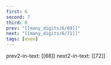 ```yaml
---
first: 6
second: 7
third: 0
prev: "[[many_digits/6/69]]"
next: "[[many_digits/6/71]]"
tags: [even]
---
```

prev2-in-text: [[68]]
next2-in-text: [[72]]
